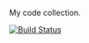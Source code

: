My code collection.

[![Build Status](https://travis-ci.org/solma/com.shuoma.svg?branch=master)](https://travis-ci.org/pegasusbupt/com.shuoma)
